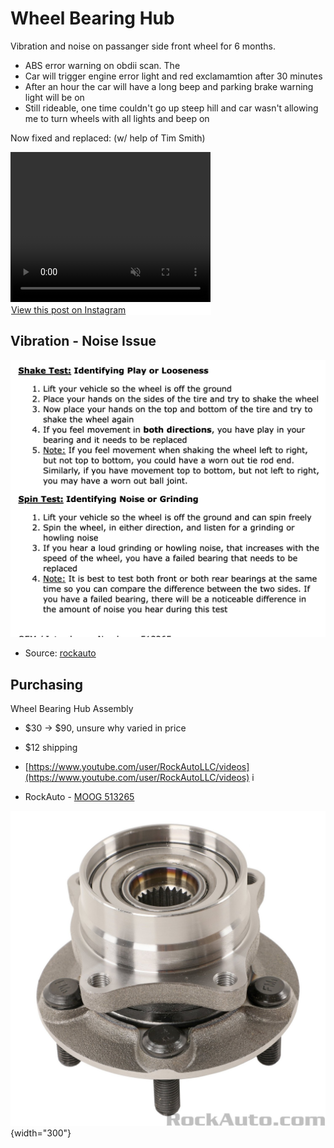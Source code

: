 # Wheel Bearing Hub

Vibration and noise on passanger side front wheel for 6 months. 

- ABS error warning on obdii scan. The 
- Car will trigger engine error light and red exclamamtion after 30 minutes
- After an hour the car will have a long beep and parking brake warning light will be on
- Still rideable, one time couldn't go up steep hill and car wasn't allowing me to turn wheels with all lights and beep on

Now fixed and replaced: (w/ help of Tim Smith)

<video autoplay muted width="320" height="240" controls playsinline loop>
   <source src="../../media/bearing-hub-removal-h264.mp4"> 
   Your browser does not support the video tag.
</video>
<blockquote class="instagram-media" data-instgrm-permalink="https://www.instagram.com/reel/DMh1VkPRk1I/" data-instgrm-version="14" style="background:#FFF; border:0; margin: 1px; max-width:320px; min-width:220px; padding:0; width:99.375%; width:-webkit-calc(100% - 2px); width:calc(100% - 2px);">
  <a href="https://www.instagram.com/reel/DMh1VkPRk1I/" target="_blank" rel="noopener">View this post on Instagram</a>
</blockquote>
<script async src="https://www.instagram.com/embed.js"></script>

## Vibration - Noise Issue 

![](../media/wheel-test.png)

- Source: [rockauto](https://www.rockauto.com/en/moreinfo.php?pk=3085863&cc=1441533&pt=1636&jsn=613)

## Purchasing

Wheel Bearing Hub Assembly

- $30 -> $90, unsure why varied in price
- $12 shipping
- [https://www.youtube.com/user/RockAutoLLC/videos](https://www.youtube.com/user/RockAutoLLC/videos)
i

- RockAuto - [MOOG 513265](https://www.rockauto.com/en/moreinfo.php?pk=1318766&cc=1441533&pt=1636&jsn=29&optionchoice=0-0-1-1&_nck=eAAcbbIvRAmM9UPnwkoz98Rg9O6qai1xHg%2FSnlS5%2By8%2B2APEBfTQuZCDb4ZosKrIRInMbZLer%2B5LDk%2Bzfi3Wt7kdVyPV8Q%2F3YR7JqQ7vLXLbY5y1K42FGoQXLd6viJch6DVmWuknqxIy%2BaF7HGIZxHA8KMxhP0DPhwBfLfmlR2SVHfDZlFCC6oaX2ijh%2BvLeBaSH4P3ZGNdxmI9ygajEyF6rXagfewY3tN3el1kTfu8B6DpnAh%2BgsjLj0jwGrbDkmHbLQ%2BhR5ZTCZJmui%2F%2FIyILQO9QUNFxbGZhwLLiOkN25%2F2XGgy4Mg10ztKdM%2By%2Fy)

![alt](../media/bearing.png){width="300"}